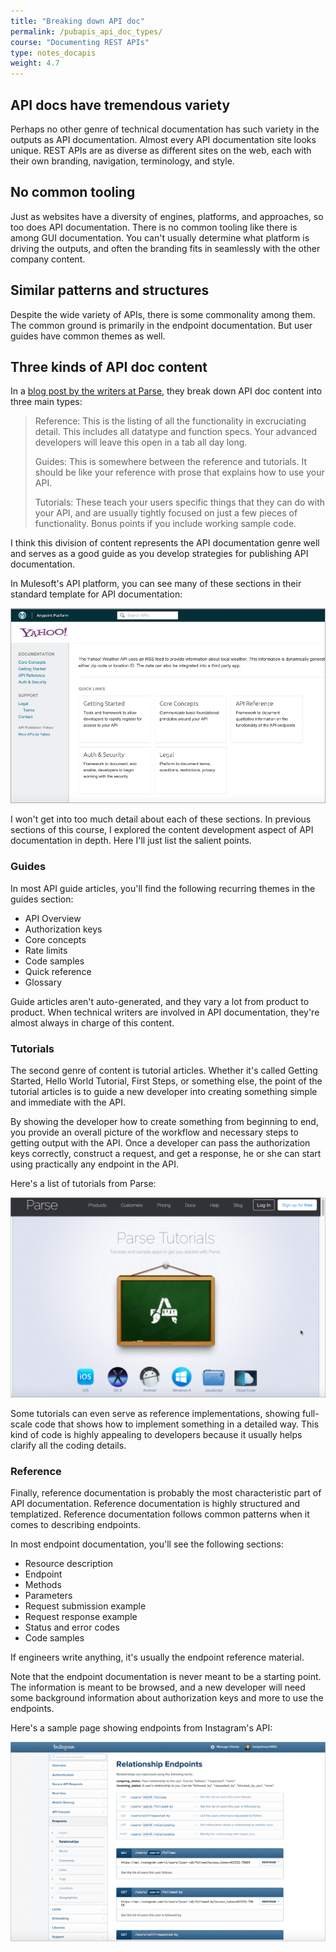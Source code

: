 ```yaml
---
title: "Breaking down API doc"
permalink: /pubapis_api_doc_types/
course: "Documenting REST APIs"
type: notes_docapis
weight: 4.7
---
```


## API docs have tremendous variety

Perhaps no other genre of technical documentation has such variety in the outputs as API documentation. Almost every API documentation site looks unique. REST APIs are as diverse as different sites on the web, each with their own branding, navigation, terminology, and style.

## No common tooling

Just as websites have a diversity of engines, platforms, and approaches, so too does API documentation. There is no common tooling like there is among GUI documentation. You can't usually determine what platform is driving the outputs, and often the branding fits in seamlessly with the other company content.

## Similar patterns and structures

Despite the wide variety of APIs, there is some commonality among them. The common ground is primarily in the endpoint documentation. But user guides have common themes as well. 

## Three kinds of API doc content

In a [blog post by the writers at Parse](http://blog.parse.com/learn/engineering/designing-great-api-docs/), they break down API doc content into three main types:

>Reference: This is the listing of all the functionality in excruciating detail. This includes all datatype and function specs. Your advanced developers will leave this open in a tab all day long.
>
>Guides: This is somewhere between the reference and tutorials. It should be like your reference with prose that explains how to use your API.
>
>Tutorials: These teach your users specific things that they can do with your API, and are usually tightly focused on just a few pieces of functionality. Bonus points if you include working sample code.</blockquote> 

I think this division of content represents the API documentation genre well and serves as a good guide as you develop strategies for publishing API documentation.

In Mulesoft's API platform, you can see many of these sections in their standard template for API documentation:

<a href="http://api-portal.anypoint.mulesoft.com/yahoo/api/yahoo-weather-api?ref=apihub"><img src="images_api/commonsections.png" alt="Common sections in API documentation" /></a>
 
 I won't get into too much detail about each of these sections. In previous sections of this course, I explored the content development aspect of API documentation in depth. Here I'll just list the salient points. 
 
### Guides
 
In most API guide articles, you'll find the following recurring themes in the guides section:
 
* API Overview
* Authorization keys
* Core concepts
* Rate limits
* Code samples
* Quick reference
* Glossary

Guide articles aren't auto-generated, and they vary a lot from product to product. When technical writers are involved in API documentation, they're almost always in charge of this content.

### Tutorials

The second genre of content is tutorial articles. Whether it's called Getting Started, Hello World Tutorial, First Steps, or something else, the point of the tutorial articles is to guide a new developer into creating something simple and immediate with the API. 

By showing the developer how to create something from beginning to end, you provide an overall picture of the workflow and necessary steps to getting output with the API. Once a developer can pass the authorization keys correctly, construct a request, and get a response, he or she can start using practically any endpoint in the API.

Here's a list of tutorials from Parse:

<a href="https://www.parse.com/tutorials"><img src="images_api/parsetutorials.png" alt="Parse tutorials" /></a>

Some tutorials can even serve as reference implementations, showing full-scale code that shows how to implement something in a detailed way. This kind of code is highly appealing to developers because it usually helps clarify all the coding details.

### Reference

Finally, reference documentation is probably the most characteristic part of API documentation. Reference documentation is highly structured and templatized. Reference documentation follows common patterns when it comes to describing endpoints. 

In most endpoint documentation, you'll see the following sections:

* Resource description
* Endpoint
* Methods
* Parameters
* Request submission example
* Request response example
* Status and error codes
* Code samples

If engineers write anything, it's usually the endpoint reference material. 

Note that the endpoint documentation is never meant to be a starting point. The information is meant to be browsed, and a new developer will need some background information about authorization keys and more to use the endpoints.

Here's a sample page showing endpoints from Instagram's API: 

<a href="https://instagram.com/developer/endpoints/relationships/"><img src="images_api/instagramref.png" alt="Instagram endpoints" /></a>



